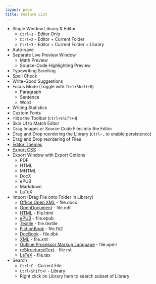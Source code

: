 ```yaml
---
layout: page
title: Feature List
---
```


* Single Window Library & Editor
  * `Ctrl+1` - Editor Only
  * `Ctrl+2` - Editor + Current Folder
  * `Ctrl+3` - Editor + Current Folder + Library
* Auto-save
* Separate Live Preview Window
  * Math Preview
  * Source-Code Highlighting Preview
* Typewriting Scrolling
* Spell Check
* Write-Good Suggestions
* Focus Mode (Toggle with `Ctrl+Shift+R`)
  * Paragraph
  * Sentence
  * Word
* Writing Statistics
* Custom Fonts
* Hide the Toolbar (`Ctrl+Shift+H`)
* Skin UI to Match Editor
* Drag Images or Source Code Files into the Editor
* Drag and Drop reordering the Library (`Ctrl+,` to enable persistence)
* Drag and Drop reordering of Files
* [Editor Themes](https://themes.thiefmd.com/themes)
* [Export CSS](https://themes.thiefmd.com/export-css)
* Export Window with Export Options
  * PDF
  * HTML
  * MHTML
  * DocX
  * ePUB
  * Markdown
  * LaTeX
* Import (Drag File onto Folder in Library)
  * [Office Open XML](https://en.wikipedia.org/wiki/Office_Open_XML) - file.docx
  * [OpenDocument](https://en.wikipedia.org/wiki/OpenDocument) - file.odt
  * [HTML](https://en.wikipedia.org/wiki/HTML) - file.html
  * [ePUB](https://en.wikipedia.org/wiki/EPUB) - file.epub
  * [Textile](https://en.wikipedia.org/wiki/Textile_(markup_language)) - file.textile
  * [FictionBook](https://en.wikipedia.org/wiki/FictionBook) - file.fb2
  * [DocBook](https://en.wikipedia.org/wiki/DocBook) - file.dbk
  * [XML](https://en.wikipedia.org/wiki/XML) - file.xml
  * [Outline Processor Markup Language](https://en.wikipedia.org/wiki/OPML) - file.opml
  * [reStructuredText](https://en.wikipedia.org/wiki/ReStructuredText) - file.rst
  * [LaTeX](https://en.wikipedia.org/wiki/LaTeX) - file.tex
* Search
  * `Ctrl+F` - Current File
  * `Ctrl+Shift+F` - Library
  * Right click on Library Item to search subset of Library
